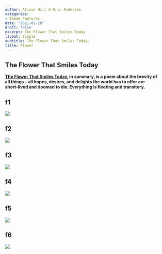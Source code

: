 ```yaml
---
author: Alison Hill & Eric Anderson
categories:
- Theme Features
date: "2021-01-28"
draft: false
excerpt: The Flower That Smiles Today
layout: single
subtitle: The Flower That Smiles Today.
title: Flower
---
```


## The Flower That Smiles Today 

**[The Flower That Smiles Today](https://www.poetryfoundation.org/poems/45133/mutability-the-flower-that-smiles-to-day), in summary, is a poem about the brevity of all things – all hopes, desires, and delights the world has to offer are short-lived and doomed to die. Everything is fleeting and transitory.**

## f1

![](f1.jpg)

## f2

![](f2.jpg)

## f3

![](f3.jpg)

## f4

![](f4.jpg)

## f5

![](f5.jpg)

## f6

![](f6.jpg)
